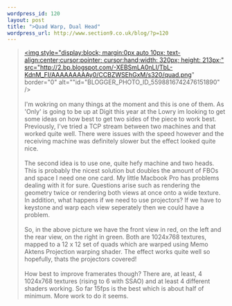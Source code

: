 ```yaml
--- 
wordpress_id: 120
layout: post
title: ">Quad Warp, Dual Head"
wordpress_url: http://www.section9.co.uk/blog/?p=120
---
```

><a onblur="try {parent.deselectBloggerImageGracefully();} catch(e) {}" href="http://2.bp.blogspot.com/-XEBSmLA0nLI/TbL-KdnM_FI/AAAAAAAAAy0/CCBZWSEhGxM/s1600/quad.png"><img style="display:block; margin:0px auto 10px; text-align:center;cursor:pointer; cursor:hand;width: 320px; height: 213px;" src="http://2.bp.blogspot.com/-XEBSmLA0nLI/TbL-KdnM_FI/AAAAAAAAAy0/CCBZWSEhGxM/s320/quad.png" border="0" alt=""id="BLOGGER_PHOTO_ID_5598816742476151890" /></a><br /><br />I'm wokring on many things at the moment and this is one of them. As 'Only' is going to be up at Digit this year at the Lowry im looking to get some ideas on how best to get two sides of the piece to work best. Previously, I've tried a TCP stream between two machines and that worked quite well. There were issues with the speed however and the receiving machine was definitely slower but the effect looked quite nice.<br /><br />The second idea is to use one, quite hefy machine and two heads. This is probably the nicest solution but doubles the amount of FBOs and space I need one one card. My little Macbook Pro has problems dealing with it for sure. Questions arise such as rendering the geometry twice or rendering both views at once onto a wide texture. In addition, what happens if we need to use projectors? If we have to keystone and warp each view seperately then we could have a problem. <br /><br />So, in the above picture we have the front view in red, on the left and the rear view, on the right in green. Both are 1024x768 textures, mapped to a 12 x 12 set of quads which are warped using Memo Aktens Projection warping shader. The effect works quite well so hopefully, thats the projectors covered!<br /><br />How best to improve framerates though? There are, at least, 4 1024x768 textures (rising to 6 with SSAO) and at least 4 different shaders working. So far 15fps is the best which is about half of minimum. More work to do it seems.
